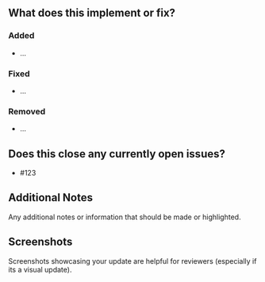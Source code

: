 ## What does this implement or fix?
### Added
- ...

### Fixed
- ...

### Removed
- ...

## Does this close any currently open issues?
- #123

## Additional Notes
Any additional notes or information that should be made or highlighted.

## Screenshots
Screenshots showcasing your update are helpful for reviewers (especially if its a visual update).